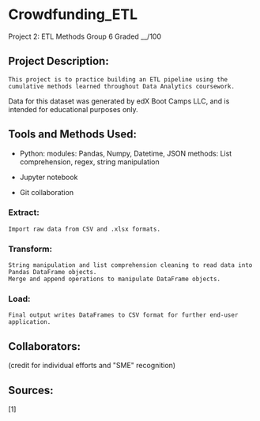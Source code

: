# Crowdfunding_ETL
Project 2: ETL Methods
Group 6
Graded __/100


## Project Description:
	This project is to practice building an ETL pipeline using the cumulative methods learned throughout Data Analytics coursework.
Data for this dataset was generated by edX Boot Camps LLC, and is intended for educational purposes only.


## Tools and Methods Used:
- Python:
	modules: Pandas, Numpy, Datetime, JSON
	methods: List comprehension, regex, string manipulation

- Jupyter notebook
- Git collaboration


### Extract:
	Import raw data from CSV and .xlsx formats. 

### Transform:
	String manipulation and list comprehension cleaning to read data into Pandas DataFrame objects.
	Merge and append operations to manipulate DataFrame objects.

### Load:
	Final output writes DataFrames to CSV format for further end-user application.


## Collaborators:
(credit for individual efforts and "SME" recognition)


## Sources:
[1] 